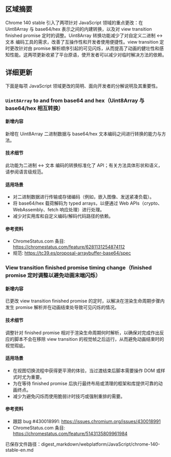 ## 区域摘要

Chrome 140 stable 引入了两项针对 JavaScript 领域的重点更改：在 Uint8Array 与 base64/hex 表示之间的内建转换，以及对 view transition finished promise 定时的调整。Uint8Array 转换功能减少了对自定义二进制 ↔ 文本 编码工具的需求，改善了互操作性和开发者使用便捷性。view transition 定时更改针对由 promise 解析顺序引起的可见闪烁，从而提高了动画的健壮性和感知性能。这两项更新收紧了平台原语，使开发者可以减少对临时解决方法的依赖。

## 详细更新

下面是每项 JavaScript 领域更改的简明、面向开发者的分解说明及其重要性。

### `Uint8Array` to and from base64 and hex（Uint8Array 与 base64/hex 相互转换）

#### 新增内容
新增在 Uint8Array 二进制数据与 base64/hex 文本编码之间进行转换的能力与方法。

#### 技术细节
此功能为二进制 <-> 文本 编码的转换标准化了 API；有关方法具体形状和语义，请参阅语言级规范。

#### 适用场景
- 对二进制数据进行传输或存储编码（例如，嵌入图像、发送紧凑负载）。
- 将 base64/hex 载荷解码为 typed arrays，以便通过 Web APIs（crypto、WebAssembly、fetch 响应处理）进行处理。
- 减少对实用库和自定义编码/解码代码路径的依赖。

#### 参考资料
- ChromeStatus.com 条目: https://chromestatus.com/feature/6281131254874112  
- 规范: https://tc39.es/proposal-arraybuffer-base64/spec

### View transition finished promise timing change（finished promise 定时调整以避免动画末端闪烁）

#### 新增内容
已更改 view transition finished promise 的定时，以解决在渲染生命周期步骤内发生 promise 解析并在动画结束处导致可见闪烁的情况。

#### 技术细节
调整针对 finished promise 相对于渲染生命周期何时解析，以确保对完成作出反应的脚本不会在移除 view transition 的视觉帧之后运行，从而避免动画结束时的视觉瑕疵。

#### 适用场景
- 在视图切换流程中获得更平滑的体验，当过渡结束后脚本需要操作 DOM 或样式时尤为重要。
- 为在等待 finished promise 后执行最终布局或清理的框架和库提供可靠的动画终点。
- 减少为避免闪烁而使用脆弱计时技巧或强制重排的需要。

#### 参考资料
- 跟踪 bug #430018991: https://issues.chromium.org/issues/430018991  
- ChromeStatus.com 条目: https://chromestatus.com/feature/5143135809961984

已保存文件路径：digest_markdown/webplatform/JavaScript/chrome-140-stable-en.md